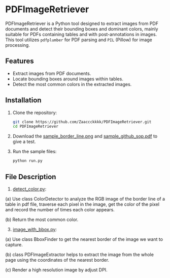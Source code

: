 # PDFImageRetriever

PDFImageRetriever is a Python tool designed to extract images from PDF documents and detect their bounding boxes and dominant colors, mainly suitable for PDFs containing tables and with post-annotations in images. This tool utilizes `pdfplumber` for PDF parsing and `PIL` (Pillow) for image processing.

## Features

- Extract images from PDF documents.
- Locate bounding boxes around images within tables.
- Detect the most common colors in the extracted images.

## Installation

1. Clone the repository:

   ```bash
   git clone https://github.com/Zaaccckkkk/PDFImageRetriever.git
   cd PDFImageRetriever

2. Download the [sample_border_line.png](sample_border_line.png) and [sample_github_sop.pdf](sample_github_sop.pdf) to give a test.

3. Run the sample files:

   ```bash
   python run.py

## File Description

1. [detect_color.py](detect_color.py):

(a) Use class ColorDetector to analyze the RGB image of the border line of a table in pdf file, traverse each pixel in the image, get the color of the pixel and record the number of times each color appears.

(b) Return the most common color.

3. [image_with_bbox.py](image_with_bbox.py):

(a) Use class BboxFinder to get the nearest border of the image we want to capture.

(b) class PDFImageExtractor helps to extract the image from the whole page using the coordinates of the nearest border.

(c) Render a high resolution image by adjust DPI.

